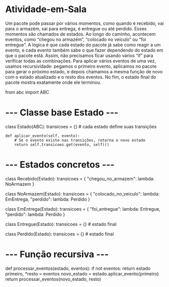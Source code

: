 # Atividade-em-Sala


Um pacote pode passar por vários momentos, como quando é recebido, vai para o armazém, sai para entrega, é entregue ou até perdido. Esses momentos são chamados de estados. Ao longo do caminho, acontecem eventos, como “chegou no armazém”,
“colocado no veículo” ou “foi entregue”.
A lógica é que cada estado do pacote já sabe como reagir a um evento, e cada evento também sabe o que fazer dependendo do estado em que o pacote está. Assim, não precisamos ficar usando vários “if” para verificar todas as combinações.
Para aplicar vários eventos de uma vez, usamos recursividade: pegamos o primeiro evento, aplicamos no pacote para gerar o próximo estado, e depois chamamos a mesma função de novo com o estado atualizado e o resto dos eventos.
No fim, o estado final do pacote mostra exatamente onde ele terminou.

from abc import ABC

# --- Classe base Estado ---
class Estado(ABC):
    transicoes = {}  # cada estado define suas transições

    def aplicar_evento(self, evento):
        # Se o evento existe nas transições, retorna o novo estado
        return self.transicoes.get(evento, self)()

# --- Estados concretos ---
class Recebido(Estado):
    transicoes = {
        "chegou_no_armazem": lambda: NoArmazem
    }

class NoArmazem(Estado):
    transicoes = {
        "colocado_no_veiculo": lambda: EmEntrega,
        "perdido": lambda: Perdido
    }

class EmEntrega(Estado):
    transicoes = {
        "foi_entregue": lambda: Entregue,
        "perdido": lambda: Perdido
    }

class Entregue(Estado):
    transicoes = {}  # estado final

class Perdido(Estado):
    transicoes = {}  # estado final

# --- Função recursiva ---
def processar_eventos(estado, eventos):
    if not eventos:
        return estado
    primeiro, *resto = eventos
    novo_estado = estado.aplicar_evento(primeiro)
    return processar_eventos(novo_estado, resto)
